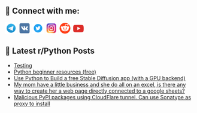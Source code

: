 ## 🔎 Connect with me:
[<img src="https://github.com/bullbesh/bullbesh/blob/main/images/Telegram.png" width="32" height="32" />](https://t.me/bullbesh)
[<img src="https://github.com/bullbesh/bullbesh/blob/main/images/VK.png" width="32" height="32" />](https://vk.com/bullbesh)
[<img src="https://github.com/bullbesh/bullbesh/blob/main/images/Twitter.png" width="32" height="32" />](https://twitter.com/bullbesh1)
[<img src="https://github.com/bullbesh/bullbesh/blob/main/images/Instagram.png" width="32" height="32" />](https://www.instagram.com/bullbesh)
[<img src="https://github.com/bullbesh/bullbesh/blob/main/images/Reddit.png" width="32" height="32" />](https://www.reddit.com/user/bullbesh)
[<img src="https://github.com/bullbesh/bullbesh/blob/main/images/YouTube.png" width="32" height="32" />](https://www.youtube.com/channel/UCtfjRs6uzgq5mfm8S06WTcg)

## 📕 Latest r/Python Posts
<!-- BLOG-POST-LIST:START -->
- [Testing](https://www.reddit.com/r/Python/comments/10g6ni5/testing/)
- [Python beginner resources &lpar;free&rpar;](https://www.reddit.com/r/Python/comments/10g6ewi/python_beginner_resources_free/)
- [Use Python to Build a free Stable Diffusion app &lpar;with a GPU backend&rpar;](https://www.reddit.com/r/Python/comments/10g5nay/use_python_to_build_a_free_stable_diffusion_app/)
- [My mom have a little business and she do all on an excel, is there any way to create her a web page directly connected to a google sheets?](https://www.reddit.com/r/Python/comments/10g570w/my_mom_have_a_little_business_and_she_do_all_on/)
- [Malicious PyPI packages using CloudFlare tunnel. Can use Sonatype as proxy to install](https://www.reddit.com/r/Python/comments/10g508b/malicious_pypi_packages_using_cloudflare_tunnel/)
<!-- BLOG-POST-LIST:END -->

